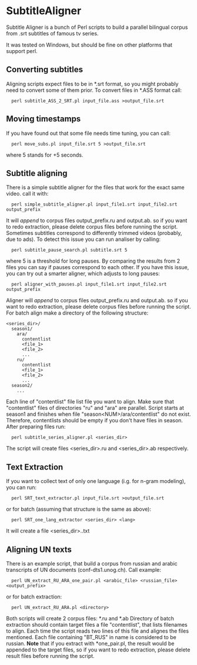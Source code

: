 # SubtitleAligner
Subtitle Aligner is a bunch of Perl scripts to build a parallel bilingual corpus from .srt subtitles of famous tv series.

It was tested on Windows, but should be fine on other platforms that support perl.

## Converting subtitles
Aligning scripts expect files to be in *.srt format, so you might probably need to convert some of them prior.
To convert files in *.ASS format call:
```
  perl subtitle_ASS_2_SRT.pl input_file.ass >output_file.srt
```
  
## Moving timestamps
If you have found out that some file needs time tuning, you can call:
```
  perl move_subs.pl input_file.srt 5 >output_file.srt
```
where 5 stands for +5 seconds.

## Subtitle aligning
There is a simple subtitle aligner for the files that work for the exact same video. call it with:
```
  perl simple_subtitle_aligner.pl input_file1.srt input_file2.srt output_prefix
```
It will <i>append</i> to corpus files output_prefix.ru and output.ab. so if you want to redo extraction, please delete 
corpus files before running the script.
Sometimes subtitles correspond to differently trimmed videos (probably, due to ads). To detect this issue you can run
analiser by calling:
```
  perl subtitle_pause_search.pl subtitle.srt 5
```
where 5 is a threshold for long pauses. By comparing the results from 2 files you can say if pauses correspond to each other.
If you have this issue, you can try out a smarter aligner, which adjusts to long pauses:
```
  perl aligner_with_pauses.pl input_file1.srt input_file2.srt output_prefix
```
Aligner will <i>append</i> to corpus files output_prefix.ru and output.ab. so if you want to redo extraction, please delete 
corpus files before running the script. 
For batch align make a directory of the following structure:
```
<series_dir>/
  season1/
    ara/
      contentlist
      <file_1>
      <file_2>
      ...
    ru/
      contentlist
      <file_1>
      <file_2>
      ...
  season2/
    ...
```
Each line of "contentlist" file list file you want to align. Make sure that "contentlist" files of directories "ru" and "ara" 
are parallel. Script starts at season1 and finishes when file "season\<NUM\>/ara/contentlist" do not exist. Therefore, contentlists 
should be empty if you don't have files in season. After preparing files run:
```
  perl subtitle_series_aligner.pl <series_dir>
```
The script will create files <series_dir>.ru and <series_dir>.ab respectively.

## Text Extraction
If you want to collect text of only one language (i.g. for n-gram modeling), you can run:
```
  perl SRT_text_extractor.pl input_file.srt >output_file.srt
```
or for batch (assuming that structure is the same as above):
```
  perl SRT_one_lang_extractor <series_dir> <lang>
```
It will create a file <series_dir>.<lang>.txt

## Aligning UN texts
There is an example script, that build a corpus from russian and arabic transcripts of UN documents (conf-dts1.unog.ch).
Call example:
```
  perl UN_extract_RU_ARA_one_pair.pl <arabic_file> <russian_file> <output_prefix>
```
or for batch extraction:
```
  perl UN_extract_RU_ARA.pl <directory>
```
Both scripts will create 2 corpus files: *.ru and *.ab
Directory of batch extraction should contain target files a file "contentlist", that lists filenames to align. Each time 
the script reads two lines of this file and alignes the files mentioned. Each file containing "BT_RUS" in name is considered 
to be russian.
<b>Note</b> that if you extract with *one_pair.pl, the result would be appended to the target files, so if you want to redo 
extraction, please delete result files before running the script.
